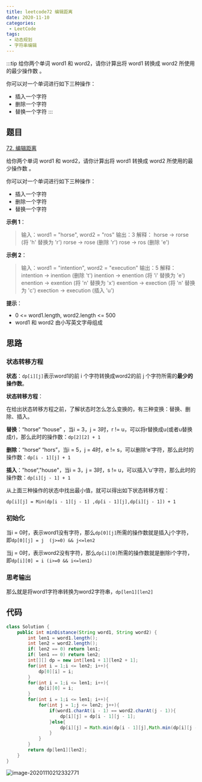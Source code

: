 ```yaml
---
title: leetcode72 编辑距离
date: 2020-11-10
categories:
 - LeetCode
tags:
 - 动态规划
 - 字符串编辑
---
```


:::tip
给你两个单词 word1 和 word2，请你计算出将 word1 转换成 word2 所使用的最少操作数 。

你可以对一个单词进行如下三种操作：

- 插入一个字符
- 删除一个字符
- 替换一个字符
:::

<!-- more -->


## 题目

[72. 编辑距离](https://leetcode-cn.com/problems/edit-distance/)

给你两个单词 word1 和 word2，请你计算出将 word1 转换成 word2 所使用的最少操作数 。

你可以对一个单词进行如下三种操作：

- 插入一个字符
- 删除一个字符
- 替换一个字符

 

**示例 1**：

> 输入：word1 = "horse", word2 = "ros"
> 输出：3
> 解释：
> horse -> rorse (将 'h' 替换为 'r')
> rorse -> rose (删除 'r')
> rose -> ros (删除 'e')

**示例 2**：

> 输入：word1 = "intention", word2 = "execution"
> 输出：5
> 解释：
> intention -> inention (删除 't')
> inention -> enention (将 'i' 替换为 'e')
> enention -> exention (将 'n' 替换为 'x')
> exention -> exection (将 'n' 替换为 'c')
> exection -> execution (插入 'u')

 

**提示**：

- 0 <= word1.length, word2.length <= 500
- word1 和 word2 由小写英文字母组成

## 思路

### 状态转移方程

**状态**：`dp[i][j]`表示word1的前 i 个字符转换成word2的前 j 个字符所需的**最少的操作数**。

**状态转移方程**：

在给出状态转移方程之前，了解状态时怎么怎么变换的，有三种变换：替换、删除、插入。

**替换**：“horse“  “house” ，当i = 3，j = 3时，r != u，可以将r替换成u(或者u替换成r)，那么此时的操作数：`dp[2][2] + 1`

**删除**：“horse“  “hors”，当i = 5，j = 4时，e != s，可以删除‘e’字符，那么此时的操作数：`dp[i - 1][j] + 1`

**插入**：”hose“,"house"，当i =  3，j = 3时，s != u，可以插入‘u’字符，那么此时的操作数：`dp[i][j - 1] + 1`

从上面三种操作的状态中找出最小值，就可以得出如下状态转移方程：

`dp[i][j] = Min(dp[i - 1][j - 1] ,dp[i - 1][j],dp[i][j - 1]) + 1`

 ### 初始化

当i = 0时，表示word1没有字符，那么`dp[0][j]`所需的操作数就是插入j个字符，即`dp[0][j] = j  (j>=0) && j<=len2`

当j = 0时，表示word2没有字符，那么`dp[i][0]`所需的操作数就是删除i个字符，即`dp[i][0] = i (i>=0 && i<=len1)`

### 思考输出

那么就是将word1字符串转换为word2字符串，`dp[len1][len2]`

## 代码

```java
class Solution {
    public int minDistance(String word1, String word2) {
        int len1 = word1.length();
        int len2 = word2.length();
        if( len2 == 0) return len1;
        if( len1 == 0) return len2;
        int[][] dp = new int[len1 + 1][len2 + 1];
        for(int i = 1;i <= len2; i++){
            dp[0][i] = i;
        }
        for(int i = 1;i <= len1; i++){
            dp[i][0] = i;
        }
        for(int i = 1;i <= len1; i++){
            for(int j = 1;j <= len2; j++){
                if(word1.charAt(i - 1) == word2.charAt(j - 1)){
                    dp[i][j] = dp[i - 1][j - 1];
                }else{
                    dp[i][j] = Math.min(dp[i - 1][j],Math.min(dp[i][j - 1],dp[i - 1][j - 1])) + 1;
                }
            }
        }
        return dp[len1][len2];
    }
}
```





![image-20201110212332771](https://i.loli.net/2020/11/10/5uIbyeAW8f4X9CU.png)